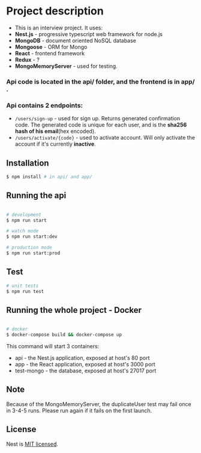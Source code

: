 # Project description

* This is an interview project. It uses:
* **Nest.js** - progressive typescript web framework for node.js
* **MongoDB** - document oriented NoSQL database
* **Mongoose** - ORM for Mongo
* **React** - frontend framework
* **Redux** - ?
* **MongoMemoryServer** - used for testing.

### Api code is located in the api/ folder, and the frontend is in app/ .
### Api contains 2 endpoints:
-  ```/users/sign-up``` - used for sign up. Returns generated confirmation code. The generated code is unique for each user, and is the **sha256 hash of his email**(hex encoded).
- ```/users/activate/{code}``` - used to activate account. Will only activate the account if it's currently **inactive**.

## Installation

```bash
$ npm install # in api/ and app/
```

## Running the api

```bash

# development
$ npm run start

# watch mode
$ npm run start:dev

# production mode
$ npm run start:prod

```
## Test

```bash
# unit tests
$ npm run test
```
## Running the whole project - Docker

```bash

# docker
$ docker-compose build && docker-compose up

```
This command will start 3 containers:
- api - the Nest.js application, exposed at host's 80 port
- app - the React application, exposed at host's 3000 port
- test-mongo - the database, exposed at host's 27017 port

## Note

Because of the MongoMemoryServer, the duplicateUser test may fail once in 3-4-5 runs. Please run again if it fails on the first launch.
## License

Nest is [MIT licensed](LICENSE).
